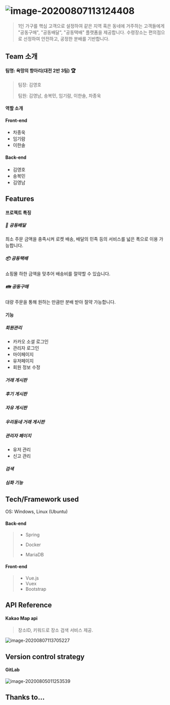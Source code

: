 # ![image-20200807113124408](README.assets/image-20200807113124408.png)

>   1인 가구를 핵심 고객으로 설정하여 같은 지역 혹은 동네에 거주하는 고객들에게 "공동구매", "공동배달", "공동택배" 플랫폼을 제공합니다. 수령장소는 편의점으로 선정하여 안전하고, 공정한 분배를 기반합니다.



## Team 소개

#### 팀명: 욕망의 항아리(대전 2반 3팀) :trophy:

> 팀장: 김영호
>
> 팀원: 김영남, 송복민, 임기람, 이한솔, 차종욱



#### 역할 소개

#### Front-end

- 차종욱
- 임기람
- 이한솔

#### Back-end

- 김영호
- 송복민
- 김영남



## Features

#### 프로젝트 특징

##### :horse_racing: 공동배달

최소 주문 금액을 충족시켜 로켓 배송, 배달의 민족 등의 서비스를 넓은 폭으로 이용 가능합니다.

##### :package: 공동택배

쇼핑몰 하한 금액을 맞추어 배송비를 절약할 수 있습니다.

##### :family: 공동구매

대량 주문을 통해 원하는 만큼만 분배 받아 절약 가능합니다.



#### 기능

##### 회원관리

- 카카오 소셜 로그인
- 관리자 로그인
- 마이페이지
- 유저페이지
- 회원 정보 수정

##### 거래 게시판

##### 후기 게시판

##### 자유 게시판

##### 우리동네 거래 게시판

##### 관리자 페이지

- 유저 관리
- 신고 관리

##### 검색

##### 심화 기능





## Tech/Framework used

OS: Windows, Linux (Ubuntu)

#### Back-end

> - Spring
>
> - Docker
> - MariaDB

#### Front-end

> - Vue.js
> - Vuex
> - Bootstrap



## API Reference

#### Kakao Map api

> 장소ID, 키워드로 장소 검색 서비스 제공.

![image-20200807113705227](README.assets/image-20200807113705227.png)



## Version control strategy

#### GitLab

![image-20200805011253539](README.assets/image-20200805011253539.png)



## Thanks to...

